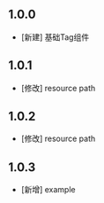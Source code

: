 <!--
 * @Author: lipeng 1162423147@qq.com
 * @Date: 2023-09-23 22:15:06
 * @LastEditors: lipeng 1162423147@qq.com
 * @LastEditTime: 2023-10-13 13:06:06
 * @FilePath: /phoenix_tag/CHANGELOG.md
 * @Description: 这是默认设置,请设置`customMade`, 打开koroFileHeader查看配置 进行设置: https://github.com/OBKoro1/koro1FileHeader/wiki/%E9%85%8D%E7%BD%AE
-->
## 1.0.0

* [新建] 基础Tag组件

## 1.0.1

* [修改] resource path

## 1.0.2

* [修改] resource path

## 1.0.3

* [新增] example